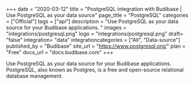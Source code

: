 +++
date = "2020-03-12"
title = "PostgreSQL integration with Budibase | Use PostgreSQL as your data source"
page_title = "PostgreSQL"
categories = ["Official"] 
tags = ["api"] 
description = "Use PostgreSQL as your data source for your Budibase applications. "
images = "integrations/postgresql.png"
logo = "integrations/postgresql.png"
draft= "false"
integration= "data"
integrationcategories = ["All", "Data-source"]
published_by = "Budibase"
site_url = "https://www.postgresql.org/"
plan = "Free"
docs_url = "docs.budibase.com"
+++

Use PostgreSQL as your data source for your Budibase applications. PostgreSQL, also known as Postgres, is a free and open-source relational database management.